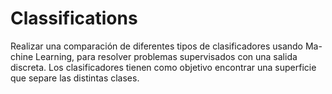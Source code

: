 # Classifications
Realizar una comparación de diferentes tipos de clasificadores usando Ma- chine Learning, para resolver problemas supervisados con una salida discreta. Los clasificadores tienen como objetivo encontrar una superficie que separe las distintas clases.

